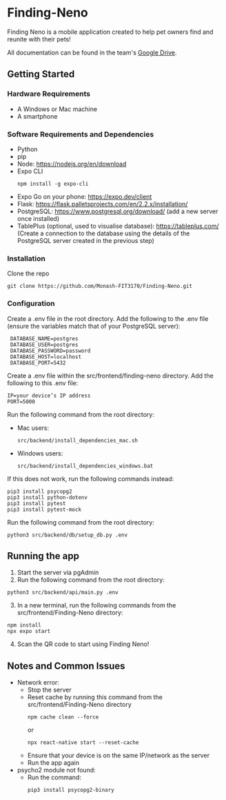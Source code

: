 # Finding-Neno
Finding Neno is a mobile application created to help pet owners find and reunite with their pets!

All documentation can be found in the team's [Google Drive](https://drive.google.com/drive/u/1/folders/1URib5DxULDa4vhqCTlcQM6K4CIRcmrmG).

## Getting Started

### Hardware Requirements 
* A Windows or Mac machine
* A smartphone 

### Software Requirements and Dependencies

* Python
* pip
* Node: https://nodejs.org/en/download
* Expo CLI
  ```
  npm install -g expo-cli
  ```
* Expo Go on your phone: https://expo.dev/client
* Flask: https://flask.palletsprojects.com/en/2.2.x/installation/
* PostgreSQL: https://www.postgresql.org/download/ (add a new server once installed)
* TablePlus (optional, used to visualise database): https://tableplus.com/  (Create a connection to the database using the details of the PostgreSQL server created in the previous step)

### Installation
Clone the repo
```
git clone https://github.com/Monash-FIT3170/Finding-Neno.git
```

### Configuration
Create a .env file in the root directory. Add the following to the .env file (ensure the variables match that of your PostgreSQL server): 
  ```
   DATABASE_NAME=postgres  
   DATABASE_USER=postgres  
   DATABASE_PASSWORD=password  
   DATABASE_HOST=localhost  
   DATABASE_PORT=5432  
  ``` 
Create a .env file within the src/frontend/finding-neno directory. Add the following to this .env file:  
  ```
  IP=your device’s IP address 
  PORT=5000
  ``` 
Run the following command from the root directory: 
* Mac users:
  ```
  src/backend/install_dependencies_mac.sh
  ```
* Windows users:
  ```
  src/backend/install_dependencies_windows.bat
  ```
If this does not work, run the following commands instead: 
  ```
  pip3 install psycopg2
  pip3 install python-dotenv
  pip3 install pytest
  pip3 install pytest-mock
  ```
Run the following command from the root directory: 
  ```
  python3 src/backend/db/setup_db.py .env
  ```

## Running the app 
1. Start the server via pgAdmin
2. Run the following command from the root directory: 
  ```
  python3 src/backend/api/main.py .env
  ```

3. In a new terminal, run the following commands from the src/frontend/Finding-Neno directory: 
  ```
  npm install
  npx expo start
  ```

4. Scan the QR code to start using Finding Neno!

## Notes and Common Issues
* Network error:
  * Stop the server
  * Reset cache by running this command from the src/frontend/Finding-Neno directory
    ```
    npm cache clean --force
    ```
    or 
    ```
    npx react-native start --reset-cache
    ```
  * Ensure that your device is on the same IP/network as the server
  * Run the app again 
* psycho2 module not found:
  * Run the command:
    ```
    pip3 install psycopg2-binary
    ```
